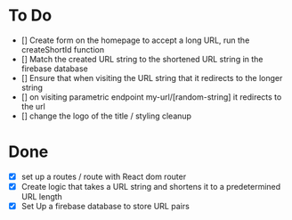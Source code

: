 # To Do
- [] Create form on the homepage to accept a long URL, run the createShortId function
- [] Match the created URL string to the shortened URL string in the firebase database
- [] Ensure that when visiting the URL string that it redirects to the longer string
- [] on visiting parametric endpoint my-url/[random-string] it redirects to the url
- [] change the logo of the title / styling cleanup



# Done
- [x] set up a routes / route with React dom router
- [x] Create logic that takes a URL string and shortens it to a predetermined URL length
- [x] Set Up a firebase database to store URL pairs

